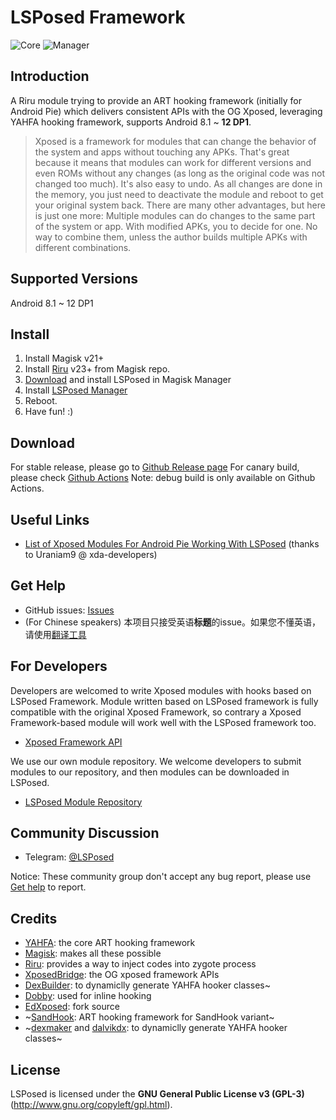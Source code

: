 # LSPosed Framework

![Core](https://github.com/LSPosed/LSPosed/workflows/Core/badge.svg) ![Manager](https://github.com/LSPosed/LSPosed/workflows/Manager/badge.svg)

## Introduction 

A Riru module trying to provide an ART hooking framework (initially for Android Pie) which delivers consistent APIs with the OG Xposed, leveraging YAHFA hooking framework, supports Android 8.1 ~ **12 DP1**.

> Xposed is a framework for modules that can change the behavior of the system and apps without touching any APKs. That's great because it means that modules can work for different versions and even ROMs without any changes (as long as the original code was not changed too much). It's also easy to undo. As all changes are done in the memory, you just need to deactivate the module and reboot to get your original system back. There are many other advantages, but here is just one more: Multiple modules can do changes to the same part of the system or app. With modified APKs, you to decide for one. No way to combine them, unless the author builds multiple APKs with different combinations.

## Supported Versions

Android 8.1 ~ 12 DP1

## Install

1. Install Magisk v21+
2. Install [Riru](https://github.com/RikkaApps/Riru/releases) v23+ from Magisk repo.
3. [Download](#download) and install LSPosed in Magisk Manager
4. Install [LSPosed Manager](https://github.com/LSPosed/LSPosed/releases)
5. Reboot.
6. Have fun! :)

## Download

For stable release, please go to [Github Release page](https://github.com/LSPosed/LSPosed/releases)
For canary build, please check [Github Actions](https://github.com/LSPosed/LSPosed/actions)
Note: debug build is only available on Github Actions. 

## Useful Links

- [List of Xposed Modules For Android Pie Working With LSPosed](https://forum.xda-developers.com/xposed/list-xposed-modules-android-pie-ed-t3892768) (thanks to Uraniam9 @ xda-developers)

## Get Help

- GitHub issues: [Issues](https://github.com/LSPosed/LSPosed/issues/)
- (For Chinese speakers) 本项目只接受英语**标题**的issue。如果您不懂英语，请使用[翻译工具](https://www.deepl.com/zh/translator)

## For Developers

Developers are welcomed to write Xposed modules with hooks based on LSPosed Framework. Module written based on LSPosed framework is fully compatible with the original Xposed Framework, so contrary a Xposed Framework-based module will work well with the LSPosed framework too.

- [Xposed Framework API](https://api.xposed.info/)

We use our own module repository. We welcome developers to submit modules to our repository, and then modules can be downloaded in LSPosed.

- [LSPosed Module Repository](https://github.com/Xposed-Modules-Repo)

## Community Discussion

- Telegram: [@LSPosed](http://t.me/LSPosed)

Notice: These community group don't accept any bug report, please use [Get help](#get-help) to report.

## Credits 

- [YAHFA](https://github.com/rk700/YAHFA): the core ART hooking framework
- [Magisk](https://github.com/topjohnwu/Magisk/): makes all these possible
- [Riru](https://github.com/RikkaApps/Riru): provides a way to inject codes into zygote process
- [XposedBridge](https://github.com/rovo89/XposedBridge): the OG xposed framework APIs
- [DexBuilder](https://github.com/LSPosed/DexBuilder): to dynamiclly generate YAHFA hooker classes~
- [Dobby](https://github.com/jmpews/Dobby): used for inline hooking
- [EdXposed](https://github.com/ElderDrivers/EdXposed): fork source
- ~[SandHook](https://github.com/ganyao114/SandHook/): ART hooking framework for SandHook variant~
- ~[dexmaker](https://github.com/linkedin/dexmaker) and [dalvikdx](https://github.com/JakeWharton/dalvik-dx): to dynamiclly generate YAHFA hooker classes~

## License

LSPosed is licensed under the **GNU General Public License v3 (GPL-3)** (http://www.gnu.org/copyleft/gpl.html).
